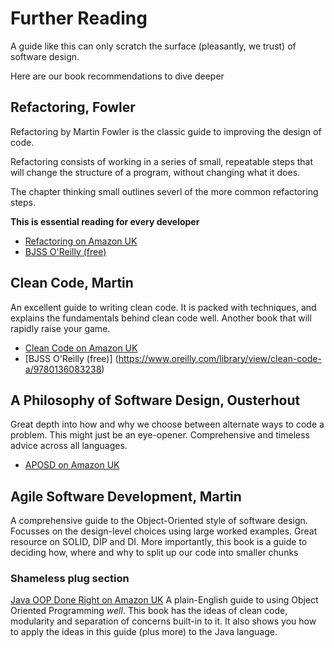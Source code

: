 # Further Reading

A guide like this can only scratch the surface (pleasantly, we trust) of software design.

Here are our book recommendations to dive deeper

## Refactoring, Fowler

Refactoring by Martin Fowler is the classic guide to improving the design of code.

Refactoring consists of working in a series of small, repeatable steps that will change the structure of a program, without changing what it does.

The chapter thinking small outlines severl of the more common refactoring steps.

**This is essential reading for every developer**

- [Refactoring on Amazon UK](https://www.amazon.co.uk/Refactoring-Improving-Existing-Addison-Wesley-Technology/dp/0134757599)
- [BJSS O'Reilly (free)](https://learning.oreilly.com/library/view/-/9780134757681/)

## Clean Code, Martin

An excellent guide to writing clean code. It is packed with techniques, and explains the fundamentals behind clean code well. Another book that will rapidly raise your game.

- [Clean Code on Amazon UK](https://www.amazon.co.uk/Clean-Code-Handbook-Software-Craftsmanship-ebook/dp/B001GSTOAM)
- [BJSS O'Reilly (free)] (https://www.oreilly.com/library/view/clean-code-a/9780136083238)

## A Philosophy of Software Design, Ousterhout

Great depth into how and why we choose between alternate ways to code a problem. This might just be an eye-opener. Comprehensive and timeless advice across all languages.

- [APOSD on Amazon UK](https://www.amazon.co.uk/Philosophy-Software-Design-2nd/dp/173210221X)

## Agile Software Development, Martin

A comprehensive guide to the Object-Oriented style of software design. Focusses on the design-level choices using large worked examples. Great resource on SOLID, DIP and DI. More importantly, this book is a guide to deciding how, where and why to split up our code into smaller chunks

### Shameless plug section

[Java OOP Done Right on Amazon UK](https://www.amazon.co.uk/Java-OOP-Done-Right-oriented/dp/1527284441) A plain-English guide to using Object Oriented Programming _well_. This book has the ideas of clean code, modularity and separation of concerns built-in to it. It also shows you how to apply the ideas in this guide (plus more) to the Java language.
